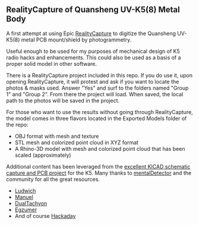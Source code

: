 
## RealityCapture of Quansheng UV-K5(8) Metal Body ##


A first attempt at using Epic [RealityCapture](https://www.capturingreality.com/) to digitize the Quansheng UV-K5(8) metal PCB mount/shield by photogrammetry.

Useful enough to be used for my purposes of mechanical design of K5 radio hacks and enhancements.  This could also be used as a basis of a proper solid model in other software.

There is a RealityCapture project included in this repo.  If you do use it, upon opening RealityCapture, it will protest and ask if you want to locate the photos & masks used.  Answer "Yes" and surf to the folders named "Group 1" and "Group 2".  From there the project will load.  When saved, the local path to the photos will be saved in the project.

For those who want to use the results without going through RealityCapture, the model comes in three flavors located in the Exported Models folder of the repo:

- OBJ format with mesh and texture
- STL mesh and colorized point cloud in XYZ format
- A Rhino-3D model with mesh and colorized point cloud that has been scaled (approximately)

Additional content has been leveraged from the [excellent KICAD schematic capture and PCB project](https://github.com/mentalDetector/Quansheng_UV-K5_PCB_R51-V1.4_PCB_Reversing_Rev._0.9) for the K5.  Many thanks to [mentalDetector](https://github.com/mentalDetector) and the community for all the great resources.

- [Ludwich](https://github.com/ludwich66)
- [Manuel](https://github.com/manujedi)
- [DualTachyon](https://github.com/DualTachyon/uv-k5-firmware)
- [Egzumer](https://github.com/egzumer/uv-k5-firmware-custom)
- And of course [Hackaday](https://hackaday.com/blog/?s=quansheng)

